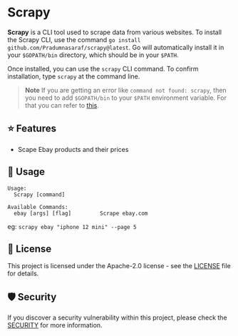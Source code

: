 # Scrapy

**Scrapy** is a CLI tool used to scrape data from various websites. To install the Scrapy CLI, use the command `go install github.com/Pradumnasaraf/scrapy@latest`. Go will automatically install it in your `$GOPATH/bin` directory, which should be in your `$PATH`.

Once installed, you can use the `scrapy` CLI command. To confirm installation, type `scrapy` at the command line.

> **Note** If you are getting an error like `command not found: scrapy`, then you need to add `$GOPATH/bin` to your `$PATH` environment variable. For that you can refer to [this](https://gist.github.com/Pradumnasaraf/ca6f9a0507089a4c44881446cdda4aa3).

## ⭐️ Features

- Scape Ebay products and their prices

## 📝 Usage

```
Usage:
  Scrapy [command]

Available Commands:
  ebay [args] [flag]         Scrape ebay.com
```

eg: `scrapy ebay "iphone 12 mini" --page 5`

## 📜 License

This project is licensed under the Apache-2.0 license - see the [LICENSE](LICENSE) file for details.

## 🛡 Security

If you discover a security vulnerability within this project, please check the [SECURITY](SECURITY.md) for more information.

